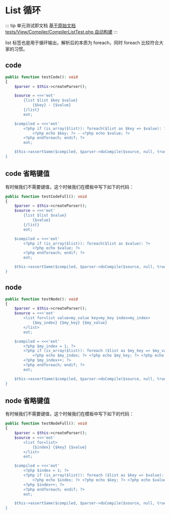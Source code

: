 # List 循环

::: tip 单元测试即文档
[基于原始文档 tests/View/Compiler/CompilerListTest.php 自动构建](https://github.com/hunzhiwange/framework/blob/master/tests/View/Compiler/CompilerListTest.php)
:::
    
list 标签也是用于循环输出，解析后的本质为 foreach，同时 foreach 比较符合大家的习惯。


## code


``` php
public function testCode(): void
{
    $parser = $this->createParser();

    $source = <<<'eot'
        {list $list $key $value}
            {$key} - {$value}
        {/list}
        eot;

    $compiled = <<<'eot'
        <?php if (is_array($list)): foreach($list as $key => $value): ?>
            <?php echo $key; ?> - <?php echo $value; ?>
        <?php endforeach; endif; ?>
        eot;

    $this->assertSame($compiled, $parser->doCompile($source, null, true));
}
```
    

## code 省略键值

有时候我们不需要键值，这个时候我们在模板中写下如下的代码：

``` php
public function testCodeFull(): void
{
    $parser = $this->createParser();
    $source = <<<'eot'
        {list $list $value}
            {$value}
        {/list}
        eot;

    $compiled = <<<'eot'
        <?php if (is_array($list)): foreach($list as $value): ?>
            <?php echo $value; ?>
        <?php endforeach; endif; ?>
        eot;

    $this->assertSame($compiled, $parser->doCompile($source, null, true));
}
```
    

## node


``` php
public function testNode(): void
{
    $parser = $this->createParser();
    $source = <<<'eot'
        <list for=list value=my_value key=my_key index=my_index>
            {$my_index} {$my_key} {$my_value}
        </list>
        eot;

    $compiled = <<<'eot'
        <?php $my_index = 1; ?>
        <?php if (is_array($list)): foreach ($list as $my_key => $my_value): ?>
            <?php echo $my_index; ?> <?php echo $my_key; ?> <?php echo $my_value; ?>
        <?php $my_index++; ?>
        <?php endforeach; endif; ?>
        eot;

    $this->assertSame($compiled, $parser->doCompile($source, null, true));
}
```
    

## node 省略键值

有时候我们不需要键值，这个时候我们在模板中写下如下的代码：

``` php
public function testNodeFull(): void
{
    $parser = $this->createParser();
    $source = <<<'eot'
        <list for=list>
            {$index} {$key} {$value}
        </list>
        eot;

    $compiled = <<<'eot'
        <?php $index = 1; ?>
        <?php if (is_array($list)): foreach ($list as $key => $value): ?>
            <?php echo $index; ?> <?php echo $key; ?> <?php echo $value; ?>
        <?php $index++; ?>
        <?php endforeach; endif; ?>
        eot;

    $this->assertSame($compiled, $parser->doCompile($source, null, true));
}
```
